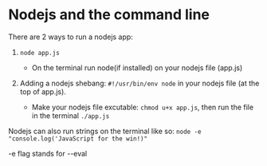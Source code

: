 # Nodejs and the command line

There are 2 ways to run a nodejs app:
1. `node app.js`
    - On the terminal run node(if installed) on your nodejs file (app.js)

2. Adding a nodejs shebang: `#!/usr/bin/env node` in your nodejs file (at the top of app.js).
    - Make your nodejs file excutable: `chmod u+x app.js`, then run the file in the terminal `./app.js`

Nodejs can also run strings on the terminal like so:
`node -e "console.log('JavaScript for the win!)"`

-e flag stands for --eval